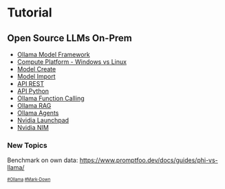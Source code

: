 # Tutorial
## Open Source LLMs On-Prem
* [Ollama Model Framework](https://github.com/danishdyna/LLM/blob/main/Ollama-Run.md)
* [Compute Platform - Windows vs Linux](https://github.com/danishdyna/LLM/blob/main/Ollama-Hardware.md)
* [Model Create](https://github.com/danishdyna/LLM/blob/main/Ollama-Create.md)
* [Model Import](https://github.com/danishdyna/LLM/blob/main/Ollama-Import.md)
* [API REST](https://github.com/danishdyna/LLM/blob/main/Ollama-REST.md)
* [API Python](https://github.com/danishdyna/LLM/blob/main/Ollama-Python.md)
* [Ollama Function Calling](https://github.com/danishdyna/LLM/blob/main/Ollama-Function.md)
* [Ollama RAG](https://github.com/danishdyna/LLM/blob/main/Ollama-RAG.md)
* [Ollama Agents](https://github.com/danishdyna/LLM/blob/main/Ollama-Agents.md)
* [Nvidia Launchpad](https://github.com/danishdyna/LLM/blob/main/Nvidia-Launchpad.md)
* [Nvidia NIM](https://github.com/danishdyna/LLM/blob/main/Nvidia-NIM.md)

### New Topics
Benchmark on own data: https://www.promptfoo.dev/docs/guides/phi-vs-llama/

<sub><sub>
[#Ollama](https://github.com/ollama)
[#Mark-Down](https://daringfireball.net/projects/markdown)

